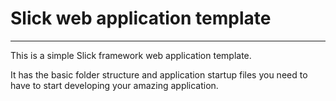 # Slick web application template
---

This is a simple Slick framework web application template.

It has the basic folder structure and application startup files you need
to have to start developing your amazing application.
